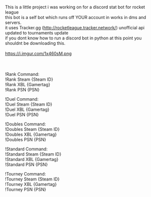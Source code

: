 This is a little project i was working on for a discord stat bot for rocket league
<br>
this bot is a self bot which runs off YOUR account in works in dms and servers.
<br>
it uses Tracker.gg (http://rocketleague.tracker.network/) unofficial api
<br>
updated to tournaments update
<br>
if you dont know how to run a discord bot in python at this point you shouldnt be downloading this.
<br>
<br>
https://i.imgur.com/1x460sM.png
<br>
<br>
<br>
<br>
!Rank Command:<br>
!Rank Steam {Steam ID}<br>
!Rank XBL {Gamertag}<br>
!Rank PSN {PSN}<br>

!Duel Command:<br>
!Duel Steam {Steam ID}<br>
!Duel XBL {Gamertag}<br>
!Duel PSN {PSN}<br>

!Doubles Command:<br>
!Doubles Steam {Steam ID}<br>
!Doubles XBL {Gamertag}<br>
!Doubles PSN {PSN}<br>

!Standard Command:<br>
!Standard Steam {Steam ID}<br>
!Standard XBL {Gamertag}<br>
!Standard PSN {PSN}<br>

!Tourney Command:<br>
!Tourney Steam {Steam ID}<br>
!Tourney XBL {Gamertag}<br>
!Tourney PSN {PSN}<br>
